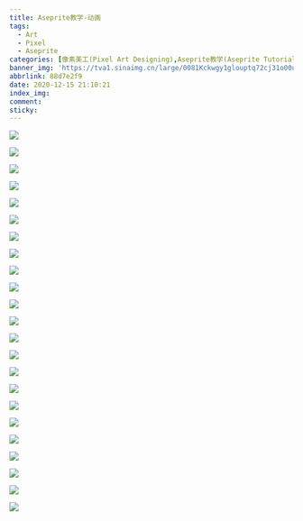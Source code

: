 ```yaml
---
title: Aseprite教学-动画
tags:
  - Art
  - Pixel
  - Aseprite
categories: [像素美工(Pixel Art Designing),Aseprite教学(Aseprite Tutorial)]
banner_img: 'https://tva1.sinaimg.cn/large/0081Kckwgy1glouptq72cj31o00u0dgr.jpg'
abbrlink: 88d7e2f9
date: 2020-12-15 21:10:21
index_img:
comment:
sticky:
---
```






<!--more-->



![](https://tva1.sinaimg.cn/large/0081Kckwgy1gloukz3p07j313g0m8dfr.jpg)

![](https://tva1.sinaimg.cn/large/0081Kckwgy1gloul1wou3j313g0m8mx2.jpg)

![](https://tva1.sinaimg.cn/large/0081Kckwgy1gloukrnscmj313g0m8mx2.jpg)

![](https://tva1.sinaimg.cn/large/0081Kckwgy1gloukv9f17j313g0m8jra.jpg)

![](https://tva1.sinaimg.cn/large/0081Kckwgy1gloul2b2hij313g0m8gli.jpg)

![](https://tva1.sinaimg.cn/large/0081Kckwgy1glouksphvbj313g0m8dfq.jpg)

![](https://tva1.sinaimg.cn/large/0081Kckwgy1gloukzl9ggj313g0m8gli.jpg)

![](https://tva1.sinaimg.cn/large/0081Kckwgy1gloul2q4r2j313g0m8mx2.jpg)

![](https://tva1.sinaimg.cn/large/0081Kckwgy1gloukw8s9cj313g0m8mx2.jpg)

![](https://tva1.sinaimg.cn/large/0081Kckwgy1gloukr1vkjj313g0m8mx2.jpg)

![](https://tva1.sinaimg.cn/large/0081Kckwgy1gloukzvf2oj313g0m8mx2.jpg)

![](https://tva1.sinaimg.cn/large/0081Kckwgy1gloukwqxqcj313g0m8mx2.jpg)

![](https://tva1.sinaimg.cn/large/0081Kckwgy1gloul4oipdj313g0m8gli.jpg)

![](https://tva1.sinaimg.cn/large/0081Kckwgy1gloul3q1tjj313g0m8dfq.jpg)

![](https://tva1.sinaimg.cn/large/0081Kckwgy1gloul52fhcj313g0m8gli.jpg)

![](https://tva1.sinaimg.cn/large/0081Kckwgy1gloul0e2x2j313g0m8mx2.jpg)

![](https://tva1.sinaimg.cn/large/0081Kckwgy1gloukxky4bj313g0m8mx2.jpg)

![](https://tva1.sinaimg.cn/large/0081Kckwgy1gloul44c0wj313g0m83yf.jpg)

![](https://tva1.sinaimg.cn/large/0081Kckwgy1gloul0yb3ej313g0m8a9z.jpg)

![](https://tva1.sinaimg.cn/large/0081Kckwgy1gloul19vjsj313g0m83yf.jpg)

![](https://tva1.sinaimg.cn/large/0081Kckwgy1gloul37d40j313g0m8dfr.jpg)

![](https://tva1.sinaimg.cn/large/0081Kckwgy1gloukycj5kj313g0m8a9z.jpg)

![](https://tva1.sinaimg.cn/large/0081Kckwgy1gloukugrr3j313g0m80sn.jpg)